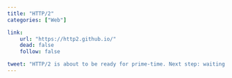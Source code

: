 ```yaml
---
title: "HTTP/2"
categories: ["Web"]

link:
    url: "https://http2.github.io/"
    dead: false
    follow: false

tweet: "HTTP/2 is about to be ready for prime-time. Next step: waiting for the RFCs!"
---
```

